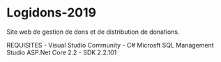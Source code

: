# Logidons-2019
Site web de gestion de dons et de distribution de donations. 

REQUISITES - 
Visual Studio Community - C#
Microsft SQL Management Studio
ASP.Net Core 2.2 - SDK 2.2.101
